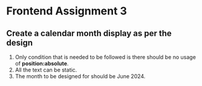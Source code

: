 # Frontend Assignment 3
## Create a calendar month display as per the design
1. Only condition that is needed to be followed is there should be no usage of <b>position:absolute</b>.
2. All the text can be static.
3. The month to be designed for should be June 2024.
